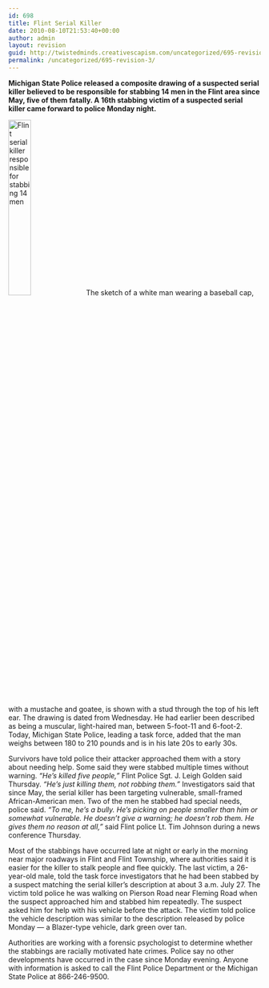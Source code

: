```yaml
---
id: 698
title: Flint Serial Killer
date: 2010-08-10T21:53:40+00:00
author: admin
layout: revision
guid: http://twistedminds.creativescapism.com/uncategorized/695-revision-3/
permalink: /uncategorized/695-revision-3/
---
```

<p class="dropcap-first">
  <strong>Michigan State Police released a composite drawing of a suspected serial killer believed to be responsible for stabbing 14 men in the Flint area since May, five of them fatally. A 16th stabbing victim of a suspected serial killer came forward to police Monday night.</strong>
</p>

<img src="img/post/FlintSerialKiller.jpg" alt="Flint serial killer responsible for stabbing 14 men" title="sketch of the Flint serial killer" class="left" width="30%" /> The sketch of a white man wearing a baseball cap, with a mustache and goatee, is shown with a stud through the top of his left ear. The drawing is dated from Wednesday. He had earlier been described as being a muscular, light-haired man, between 5-foot-11 and 6-foot-2. Today, Michigan State Police, leading a task force, added that the man weighs between 180 to 210 pounds and is in his late 20s to early 30s.

Survivors have told police their attacker approached them with a story about needing help. Some said they were stabbed multiple times without warning. _&#8220;He&#8217;s killed five people,&#8221;_ Flint Police Sgt. J. Leigh Golden said Thursday. _&#8220;He&#8217;s just killing them, not robbing them.&#8221;_ Investigators said that since May, the serial killer has been targeting vulnerable, small-framed African-American men. Two of the men he stabbed had special needs, police said. _&#8220;To me, he&#8217;s a bully. He&#8217;s picking on people smaller than him or somewhat vulnerable. He doesn&#8217;t give a warning; he doesn’t rob them. He gives them no reason at all,&#8221;_ said Flint police Lt. Tim Johnson during a news conference Thursday.

Most of the stabbings have occurred late at night or early in the morning near major roadways in Flint and Flint Township, where authorities said it is easier for the killer to stalk people and flee quickly. The last victim, a 26-year-old male, told the task force investigators that he had been stabbed by a suspect matching the serial killer&#8217;s description at about 3 a.m. July 27. The victim told police he was walking on Pierson Road near Fleming Road when the suspect approached him and stabbed him repeatedly. The suspect asked him for help with his vehicle before the attack. The victim told police the vehicle description was similar to the description released by police Monday — a Blazer-type vehicle, dark green over tan.

Authorities are working with a forensic psychologist to determine whether the stabbings are racially motivated hate crimes. Police say no other developments have occurred in the case since Monday evening. Anyone with information is asked to call the Flint Police Department or the Michigan State Police at 866-246-9500.